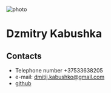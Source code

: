 ![photo](https://sun9-82.userapi.com/impg/c857236/v857236453/f35f4/2yuRr_liwno.jpg?size=1280x1280&quality=96&sign=e97ecb341b7e6249074a1e5bcb33adf3&type=album)
# **Dzmitry Kabushka**

## Contacts
* Telephone number +37533638205
* e-mail: dmitij.kabushko@gmail.com
* [github](https://github.com/dzmitrykb)
